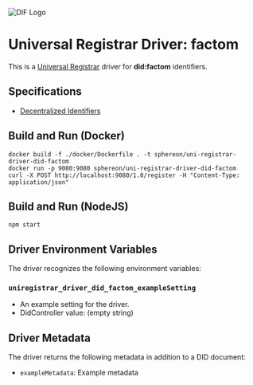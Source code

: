 ![DIF Logo](https://assets.website-files.com/5bca6108bae718b9ad49a5f9/5c4820477febe49184787777_Factom-Protocol_Logo-p-500.png)

# Universal Registrar Driver: factom

This is a [Universal Registrar](https://github.com/decentralized-identity/universal-registrar/) driver for **did:factom** identifiers.

## Specifications

* [Decentralized Identifiers](https://w3c.github.io/did-core/)

## Build and Run (Docker)

```
docker build -f ./docker/Dockerfile . -t sphereon/uni-registrar-driver-did-factom
docker run -p 9080:9080 sphereon/uni-registrar-driver-did-factom
curl -X POST http://localhost:9080/1.0/register -H "Content-Type: application/json"
```

## Build and Run (NodeJS)

```
npm start
```

## Driver Environment Variables

The driver recognizes the following environment variables:

### `uniregistrar_driver_did_factom_exampleSetting`

 * An example setting for the driver.
 * DidController value: (empty string)

## Driver Metadata

The driver returns the following metadata in addition to a DID document:

* `exampleMetadata`: Example metadata
